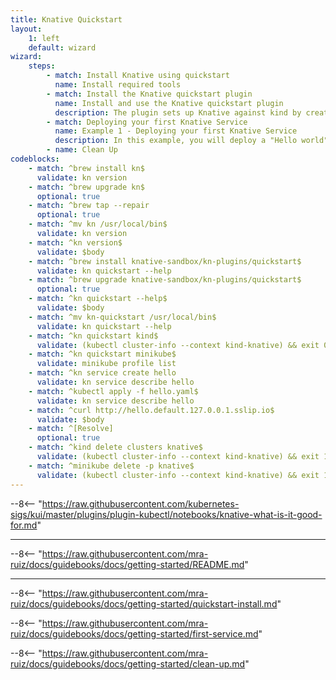 ```yaml
---
title: Knative Quickstart
layout:
    1: left
    default: wizard
wizard:
    steps:
        - match: Install Knative using quickstart
          name: Install required tools
        - match: Install the Knative quickstart plugin
          name: Install and use the Knative quickstart plugin
          description: The plugin sets up Knative against kind by creating a kind cluster populated with Knative
        - match: Deploying your first Knative Service
          name: Example 1 - Deploying your first Knative Service
          description: In this example, you will deploy a "Hello world" service
        - name: Clean Up
codeblocks:
    - match: ^brew install kn$
      validate: kn version
    - match: ^brew upgrade kn$
      optional: true
    - match: ^brew tap --repair
      optional: true
    - match: ^mv kn /usr/local/bin$
      validate: kn version
    - match: ^kn version$
      validate: $body
    - match: ^brew install knative-sandbox/kn-plugins/quickstart$
      validate: kn quickstart --help
    - match: ^brew upgrade knative-sandbox/kn-plugins/quickstart$
      optional: true
    - match: ^kn quickstart --help$
      validate: $body
    - match: ^mv kn-quickstart /usr/local/bin$
      validate: kn quickstart --help
    - match: ^kn quickstart kind$
      validate: (kubectl cluster-info --context kind-knative) && exit 0 || exit 1
    - match: ^kn quickstart minikube$
      validate: minikube profile list
    - match: ^kn service create hello
      validate: kn service describe hello
    - match: ^kubectl apply -f hello.yaml$
      validate: kn service describe hello
    - match: ^curl http://hello.default.127.0.0.1.sslip.io$
      validate: $body
    - match: ^[Resolve]
      optional: true
    - match: ^kind delete clusters knative$
      validate: (kubectl cluster-info --context kind-knative) && exit 1 || exit 0
    - match: ^minikube delete -p knative$
      validate: (kubectl cluster-info --context kind-knative) && exit 1 || exit 0
---
```


--8<-- "https://raw.githubusercontent.com/kubernetes-sigs/kui/master/plugins/plugin-kubectl/notebooks/knative-what-is-it-good-for.md"

---

--8<-- "https://raw.githubusercontent.com/mra-ruiz/docs/guidebooks/docs/getting-started/README.md"

---

--8<-- "https://raw.githubusercontent.com/mra-ruiz/docs/guidebooks/docs/getting-started/quickstart-install.md"

--8<-- "https://raw.githubusercontent.com/mra-ruiz/docs/guidebooks/docs/getting-started/first-service.md"

--8<-- "https://raw.githubusercontent.com/mra-ruiz/docs/guidebooks/docs/getting-started/clean-up.md"